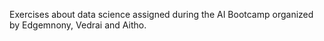 Exercises about data science assigned during the AI Bootcamp organized by Edgemnony, Vedrai and Aitho.
